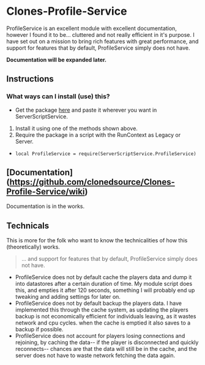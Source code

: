 # Clones-Profile-Service
ProfileService is an excellent module with excellent documentation, however I found it to be... cluttered and not really efficient in it's purpose. I have set out on a mission to bring rich features with great performance, and support for features that by default, ProfileService simply does not have.

**Documentation will be expanded later.**

## Instructions
### What ways can I install (use) this?
* Get the package [here](https://create.roblox.com/marketplace/asset/12860449232/ProfileService) and paste it wherever you want in ServerScriptService. 
1. Install it using one of the methods shown above.
2. Require the package in a script with the RunContext as Legacy or Server.
  - ```local ProfileService = require(ServerScriptService.ProfileService) ```

## [Documentation] (https://github.com/clonedsource/Clones-Profile-Service/wiki)
Documentation is in the works.

## Technicals
This is more for the folk who want to know the technicalities of how this (theoretically) works.
> ... and support for features that by default, ProfileService simply does not have.
- ProfileService does not by default cache the players data and dump it into datastores after a certain duration of time. My module script does this, and empties it after 120 seconds, something I will probably end up tweaking and adding settings for later on.
- ProfileService does not by default backup the players data. I have implemented this through the cache system, as updating the players backup is not economically efficient for individuals leaving, as it wastes network and cpu cycles. when the cache is emptied it also saves to a backup if possible.
- ProfileService does not account for players losing connections and rejoining, by caching the data-- if the player is disconnected and quickly reconnects-- chances are that the data will still be in the cache, and the server does not have to waste network fetching the data again.


